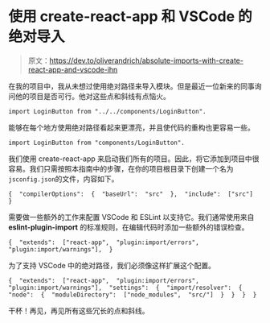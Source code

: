 # 使用 create-react-app 和 VSCode 的绝对导入

> 原文：<https://dev.to/oliverandrich/absolute-imports-with-create-react-app-and-vscode-ihn>

在我的项目中，我从未想过使用绝对路径来导入模块。但是最近一位新来的同事询问他的项目是否可行。他对这些点和斜线有点恼火。

```
import LoginButton from "../../components/LoginButton". 
```

能够在每个地方使用绝对路径看起来更漂亮，并且使代码的重构也更容易一些。

```
import LoginButton from "components/LoginButton". 
```

我们使用 create-react-app 来启动我们所有的项目。因此，将它添加到项目中很容易。我们只需按照本指南中的步骤，在你的项目根目录下创建一个名为`jsconfig.json`的文件，内容如下。

```
{  "compilerOptions":  {  "baseUrl":  "src"  },  "include":  ["src"]  } 
```

需要做一些额外的工作来配置 VSCode 和 ESLint 以支持它。我们通常使用来自 **eslint-plugin-import** 的标准规则，在编辑代码时添加一些额外的错误检查。

```
{  "extends":  ["react-app",  "plugin:import/errors",  "plugin:import/warnings"],  } 
```

为了支持 VSCode 中的绝对路径，我们必须像这样扩展这个配置。

```
{  "extends":  ["react-app",  "plugin:import/errors",  "plugin:import/warnings"],  "settings":  {  "import/resolver":  {  "node":  {  "moduleDirectory":  ["node_modules",  "src/"]  }  }  }  } 
```

干杯！再见，再见所有这些冗长的点和斜线。